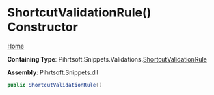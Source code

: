 # ShortcutValidationRule\(\) Constructor

[Home](../../../../../README.md#_top)

**Containing Type**: Pihrtsoft\.Snippets\.Validations\.[ShortcutValidationRule](../README.md#_top)

**Assembly**: Pihrtsoft\.Snippets\.dll

```csharp
public ShortcutValidationRule()
```

